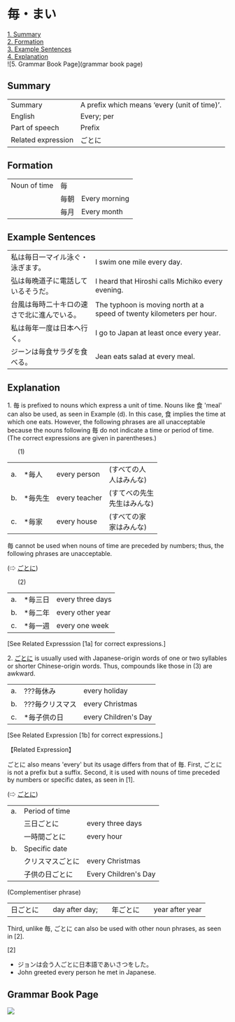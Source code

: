 # 毎・まい

[1. Summary](#summary)<br>
[2. Formation](#formation)<br>
[3. Example Sentences](#example-sentences)<br>
[4. Explanation](#explanation)<br>
![5. Grammar Book Page](grammar book page)<br>


## Summary

<table><tr>   <td>Summary</td>   <td>A prefix which means ‘every (unit of time)’.</td></tr><tr>   <td>English</td>   <td>Every; per</td></tr><tr>   <td>Part of speech</td>   <td>Prefix</td></tr><tr>   <td>Related expression</td>   <td>ごとに</td></tr></table>

## Formation

<table class="table"> <tbody><tr class="tr head"> <td class="td"><span class="bold"><span>Noun of time</span> </span></td> <td class="td"><span class="concept">毎</span><span class="bold"> </span></td> <td class="td"><span>&nbsp;</span></td> </tr> <tr class="tr"> <td class="td"><span>&nbsp;</span></td> <td class="td"><span class="concept">毎</span><span>朝</span> </td> <td class="td"><span>Every    morning</span></td> </tr> <tr class="tr"> <td class="td"><span>&nbsp;</span></td> <td class="td"><span class="concept">毎</span><span>月</span> </td> <td class="td"><span>Every    month</span></td> </tr></tbody></table>

## Example Sentences

<table><tr>   <td>私は毎日一マイル泳ぐ・泳ぎます。</td>   <td>I swim one mile every day.</td></tr><tr>   <td>弘は毎晩道子に電話しているそうだ。</td>   <td>I heard that Hiroshi calls Michiko every evening.</td></tr><tr>   <td>台風は毎時二十キロの速さで北に進んでいる。</td>   <td>The typhoon is moving north at a speed of twenty kilometers per hour.</td></tr><tr>   <td>私は毎年一度は日本へ行く。</td>   <td>I go to Japan at least once every year.</td></tr><tr>   <td>ジーンは毎食サラダを食べる。</td>   <td>Jean eats salad at every meal.</td></tr></table>

## Explanation

<p>1. <span class="cloze">毎</span> is prefixed to nouns which express a unit of time. Nouns like 食 'meal' can also be used, as seen in Example (d). In this case, 食 implies the time at which one eats. However, the following phrases are all unacceptable because the nouns following <span class="cloze">毎</span> do not indicate a time or period of time. (The correct expressions are given in parentheses.)</p>  <ul>(1)</ul>  <table class="table"> <tbody> <tr class="tr"> <td class="td">a. </td> <td class="td">*<span class="cloze">毎</span>人</td> <td class="td">every person</td> <td class="td">(すべての人<br>人はみんな)</td> </tr> <tr class="tr"> <td class="td">b. </td> <td class="td">*<span class="cloze">毎</span>先生</td> <td class="td">every teacher</td> <td class="td">(すてべの先生<br>先生はみんな)</td> </tr> <tr class="tr"> <td class="td">c. </td> <td class="td">*<span class="cloze">毎</span>家</td> <td class="td">every house</td> <td class="td">(すべての家<br>家はみんな)</td> </tr> </tbody> </table>  <p><span class="cloze">毎</span> cannot be used when nouns of time are preceded by numbers; thus, the following phrases are unacceptable.</p>  <p>(⇨ <a href="#㊦ ごとに">ごとに</a>)</p>  <ul>(2)</ul>  <table class="table"> <tbody> <tr class="tr"> <td class="td">a. </td> <td class="td">*<span class="cloze">毎</span>三日</td> <td class="td">every three days</td> </tr> <tr class="tr"> <td class="td">b. </td> <td class="td">*<span class="cloze">毎</span>二年</td> <td class="td">every other year</td> </tr> <tr class="tr"> <td class="td">c. </td> <td class="td">*<span class="cloze">毎</span>一週</td> <td class="td">every one week</td> </tr> </tbody> </table>  <p>[See Related Expresssion [1a] for correct expressions.]</p>  <p>2. <a href="#㊦ ごとに">ごとに</a> is usually used with Japanese-origin words of one or two syllables or shorter Chinese-origin words. Thus, compounds like those in (3) are awkward.</p>   <table class="table"> <tbody> <tr class="tr"> <td class="td">a. </td> <td class="td">???<span class="cloze">毎</span>休み</td> <td class="td">every holiday</td> </tr> <tr class="tr"> <td class="td">b. </td> <td class="td">???<span class="cloze">毎</span>クリスマス</td> <td class="td">every Christmas</td> </tr> <tr class="tr"> <td class="td">c. </td> <td class="td">*<span class="cloze">毎</span>子供の日</td> <td class="td">every Children's Day</td> </tr> </tbody> </table>  <p>[See Related Expression [1b] for correct expressions.]</p>  <p>【Related Expression】</p>  <p>ごとに also means 'every' but its usage differs from that of <span class="cloze">毎</span>. First, ごとに is not a prefix but a suffix. Second, it is used with nouns of time preceded by numbers or specific dates, as seen in [1].</p>  <p>(⇨ <a href="#㊦ ごとに">ごとに</a>)</p>  <table class="table"> <tbody> <tr class="tr"> <td class="td">a. </td> <td class="td">Period of time</td> <td class="td"></td> </tr> <tr class="tr"> <td class="td"></td> <td class="td">三日ごとに</td> <td class="td">every three days</td> </tr> <tr class="tr"> <td class="td"></td> <td class="td">一時間ごとに</td> <td class="td">every hour</td> </tr> <tr class="tr"> <td class="td">b. </td> <td class="td">Specific date</td> <td class="td"></td> </tr> <tr class="tr"> <td class="td"></td> <td class="td">クリスマスごとに</td> <td class="td">every Christmas</td> </tr> <tr class="tr"> <td class="td"></td> <td class="td">子供の日ごとに</td> <td class="td">Every Children's Day</td> </tr> </tbody> </table>   <p>(Complementiser phrase)</p>  <table class="table"> <tbody> <tr class="tr"> <td class="td">日ごとに　</td> <td class="td">day after day;　</td> <td class="td">年ごとに　</td> <td class="td">year after year</td> </tr> </tbody> </table>  <p>Third, unlike <span class="cloze">毎</span>, ごとに can also be used with other noun phrases, as seen in [2].</p>  <p>[2]</p>  <ul> <li>ジョンは会う人ごとに日本語であいさつをした。</li> <li>John greeted every person he met in Japanese.</li> </ul>

## Grammar Book Page

![](../img/Basic毎.png)

